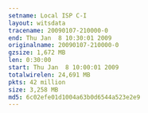 ```yaml
---
setname: Local ISP C-I
layout: witsdata
tracename: 20090107-210000-0
end: Thu Jan  8 10:30:01 2009
originalname: 20090107-210000-0
gzsize: 1,672 MB
len: 0:30:00
start: Thu Jan  8 10:00:01 2009
totalwirelen: 24,691 MB
pkts: 42 million
size: 3,258 MB
md5: 6c02efe01d1004a63b0d6544a523e2e9
---
```

